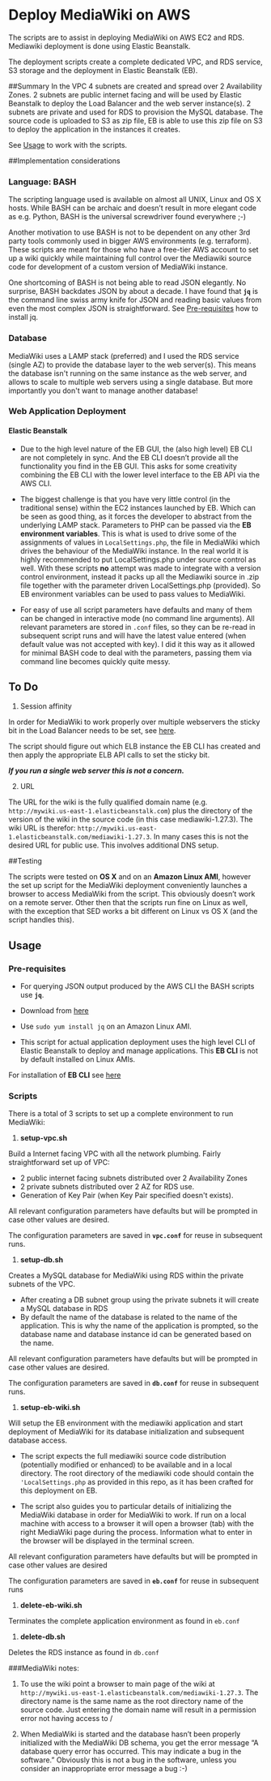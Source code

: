# Deploy MediaWiki on AWS 


The scripts are to assist in deploying MediaWiki on AWS EC2 and RDS. Mediawiki deployment is done using Elastic Beanstalk.

The deployment scripts create a complete dedicated VPC, and RDS service, S3 storage and the deployment in Elastic Beanstalk (EB).

##Summary
In the VPC 4 subnets are created and spread over 2 Availability Zones. 2 subnets are public internet facing and will be used by Elastic Beanstalk to deploy the Load Balancer and the web server instance(s). 2 subnets are private and used for RDS to provision the MySQL database. The source code is uploaded to S3 as zip file, EB is able to use this zip file on S3 to deploy the application in the instances it creates.

See [Usage](#usage) to work with the scripts.


##Implementation considerations

### Language: BASH
The scripting language used is available on almost all UNIX, Linux and OS X hosts.
While BASH can be archaic and doesn’t result in more elegant code as e.g. Python, BASH is the universal screwdriver found everywhere ;-) 

Another motivation to use BASH is not to be dependent on any other 3rd party tools commonly used in bigger AWS environments (e.g. terraform). These scripts are meant for those who have a free-tier AWS account to set up a wiki quickly while maintaining full control over the Mediawiki source code for development of a custom version of MediaWiki instance.

One shortcoming of BASH is not being able to read JSON elegantly.
No surprise, BASH backdates JSON by about a decade. I have found that **`jq`** is the command line swiss army knife for JSON and reading basic values from even the most complex JSON is straightforward. See [Pre-requisites](#usage) how to install jq.

### Database
MediaWiki uses a LAMP stack (preferred) and I used the RDS service (single AZ) to provide the database layer to the web server(s). This means the database isn't running on the same instance as the web server, and allows to scale to multiple web servers using a single database. But more importantly you don't want to manage another database!

### Web Application Deployment
#### Elastic Beanstalk
- Due to the high level nature of the EB GUI, the (also high level) EB CLI are not completely in sync. And the EB CLI doesn’t provide all the functionality you find in the EB GUI. This asks for some creativity combining the EB CLI with the lower level interface to the EB API via the AWS CLI.

- The biggest challenge is that you have very little control (in the traditional sense) within the EC2 instances launched by EB. Which can be seen as good thing, as it forces the developer to abstract from the underlying LAMP stack. Parameters to PHP can be passed via the **EB environment variables**. This is what is used to drive some of the assignments of values in `LocalSettings.php`, the file in MediaWiki which drives the behaviour of the MediaWiki instance. In the real world it is highly recommended to put LocalSettings.php under source control as well. With these scripts **no** attempt was made to integrate with a version control environment, instead it packs up all the Mediawiki source in .zip file together with the parameter driven LocalSettings.php (provided). So EB environment variables can be used to pass values to MediaWiki.

- For easy of use all script parameters have defaults and many of them can be changed in interactive mode (no command line arguments). All relevant parameters are stored in `.conf` files, so they can be re-read in subsequent script runs and will have the latest value entered (when default value was not accepted with <return> key). I did it this way as it allowed for minimal BASH code to deal with the parameters, passing them via command  line becomes quickly quite messy.

## To Do

1. Session affinity

 In order for MediaWiki to work properly over multiple webservers the sticky bit in the Load Balancer needs to be set, see [here](http://docs.aws.amazon.com/elasticloadbalancing/latest/classic/elb-sticky-sessions.html). 
 
 The script should figure out which ELB instance the EB CLI has created and then apply the appropriate ELB API calls to set the sticky bit. 
 
 **_If you run a single web server this is not a concern._**

2. URL

 The URL for the wiki is the fully qualified domain name (e.g. `http://mywiki.us-east-1.elasticbeanstalk.com`) plus the directory of the version of the wiki in the source code (in this case mediawiki-1.27.3). The wiki URL is therefor:
`http://mywiki.us-east-1.elasticbeanstalk.com/mediawiki-1.27.3`. In many cases this is not the desired URL for public use. This involves additional DNS setup.


##Testing

The scripts were tested on **OS X** and on an **Amazon Linux AMI**, however the set up script for the MediaWiki deployment conveniently launches a browser to access MediaWiki from the script. This obviously doesn’t work on a remote server.
Other then that the scripts run fine on Linux as well, with the exception that SED works a bit different on Linux vs OS X (and the script handles this).

## <a name="usage"></a> Usage

### Pre-requisites

- For querying JSON output produced by the AWS CLI the BASH scripts use **`jq`**. 

 - Download from [here](https://stedolan.github.io/jq/download)

 - Use `sudo yum install jq` on an Amazon Linux AMI.

- This script for actual application deployment uses the high level CLI of Elastic Beanstalk to deploy and manage applications. 
This **EB CLI** is not by default installed on Linux AMIs.

 For installation of **EB CLI** see [here](http://docs.aws.amazon.com/elasticbeanstalk/latest/dg/eb-cli3-install.html)


### Scripts
There is a total of 3 scripts to set up a complete environment to run MediaWiki:

1. **setup-vpc.sh**

 Build a Internet facing VPC with all the network plumbing. 
 Fairly straightforward set up of VPC:
 -  2 public internet facing subnets distributed over 2 Availability Zones
 - 2 private subnets distributed over 2 AZ for RDS use.
 - Generation of Key Pair (when Key Pair specified doesn't exists).

 All relevant configuration parameters have defaults but will be prompted in case other values are desired.
 
 The configuration parameters are saved in **`vpc.conf`** for reuse in subsequent runs.

1. **setup-db.sh**

 Creates a MySQL database for MediaWiki using RDS within the private subnets of the VPC.
 - After creating a DB subnet group using the private subnets it will create a MySQL database in RDS
 - By default the name of the database is related to the name of the application. This is why the name of the application is prompted, so the database name and database instance id can be generated based on the name.

 All relevant configuration parameters have defaults but will be prompted in case other values are desired.

 The configuration parameters are saved in **`db.conf`** for reuse in subsequent runs.


1. **setup-eb-wiki.sh**

 Will setup the EB environment with the mediawiki application and start deployment of MediaWiki for its database initialization and subsequent database access.


 - The script expects the full mediawiki source code distribution (potentially modified or enhanced) to be available and in a local directory. The root directory of the mediawiki code should contain the `'LocalSettings.php` as provided in this repo, as it has been crafted for this deployment on EB. 
    
 
 - The script also guides you to particular details of initializing the MediaWiki database in order for MediaWiki to work. If run on a local machine with access to a browser it will open a browser (tab) with the right MediaWiki page during the process. Information what to enter in the browser will be displayed in the terminal screen.
    
 All relevant configuration parameters have defaults but will be prompted in case other values are desired

 The configuration parameters are saved in **`eb.conf`** for reuse in subsequent runs

1. **delete-eb-wiki.sh**

 Terminates the complete application environment as found in `eb.conf`

1. **delete-db.sh**

 Deletes the RDS instance as found in `db.conf`

###MediaWiki notes:

1) To use the wiki point a browser to main page of the wiki at
`http://mywiki.us-east-1.elasticbeanstalk.com/mediawiki-1.27.3`. The directory name is the same name as the root directory name of the source code.
 Just entering the domain name will result in a permission error not having access to /  

2) When MediaWiki is started and the database hasn’t been properly initialized with the MediaWiki DB schema, you get the error message “A database query error has occurred. This may indicate a bug in the software.” Obviously this is not a bug in the software, unless you consider an inappropriate error message a bug :-)













